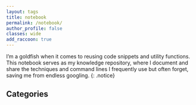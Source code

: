 ```yaml
---
layout: tags
title: notebook
permalink: /notebook/
author_profile: false
classes: wide
add_raccoon: true
---
```


I’m a goldfish when it comes to reusing code snippets and utility functions. This notebook serves as my knowledge repository, where I document and share the techniques and command lines I frequently use but often forget, saving me from endless googling.
{: .notice}

## Categories